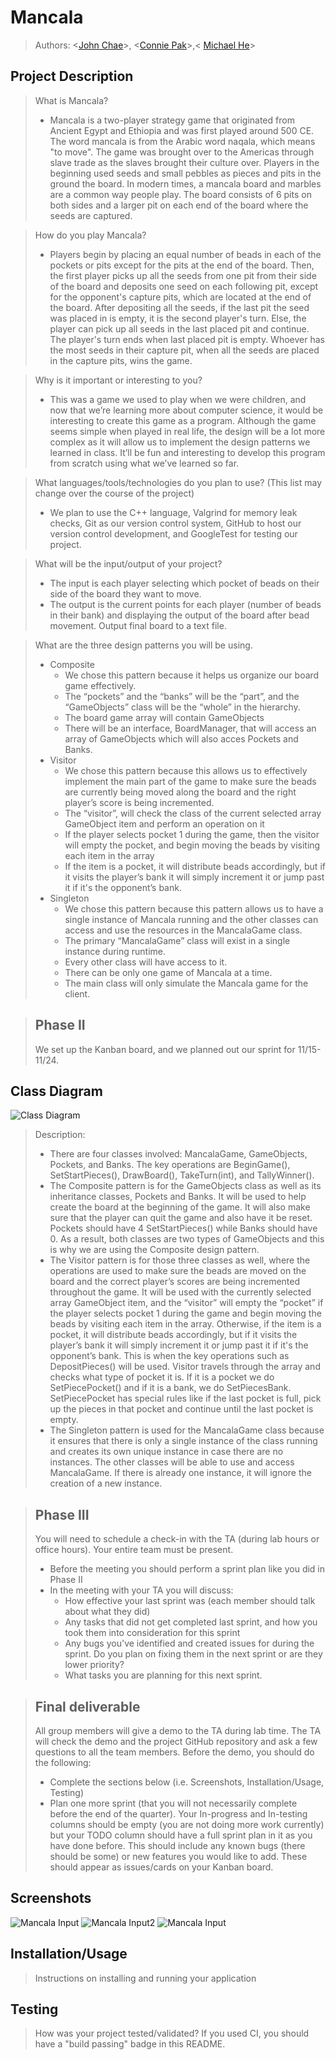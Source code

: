 # Mancala
 
 > Authors: <[John Chae](https://github.com/jyjeachae)>, <[Connie Pak](https://github.com/ConnieP01)>,< [Michael He](https://github.com/MSpecter1)>
 


## Project Description
 >  What is Mancala?
 > * Mancala is a two-player strategy game that originated from Ancient Egypt and Ethiopia and was first played around 500 CE. The word mancala is from the Arabic word naqala, which means "to move". The game was brought over to the Americas through slave trade as the slaves brought their culture over. Players in the beginning used seeds and small pebbles as pieces and pits in the ground the board. In modern times, a mancala board and marbles are a common way people play. The board consists of 6 pits on both sides and a larger pit on each end of the board where the seeds are captured. 
 
 > How do you play Mancala?
 > * Players begin by placing an equal number of beads in each of the pockets or pits except for the pits at the end of the board. Then, the first player picks up all the seeds from one pit from their side of the board and deposits one seed on each following pit, except for the opponent's capture pits, which are located at the end of the board. After depositing all the seeds, if the last pit the seed was placed in is empty, it is the second player's turn. Else, the player can pick up all seeds in the last placed pit and continue. The player's turn ends when last placed pit is empty. Whoever has the most seeds in their capture pit, when all the seeds are placed in the capture pits, wins the game. 
 
 >  Why is it important or interesting to you?
 > * This was a game we used to play when we were children, and now that we’re learning more about computer science, it would be interesting to create this game     as a program. Although the game seems simple when played in real life, the design will be a lot more complex as it will allow us to implement the design      patterns we learned in class. It’ll be fun and interesting to develop this program from scratch using what we’ve learned so far.

 > What languages/tools/technologies do you plan to use? (This list may change over the course of the project)
 > * We plan to use the C++ language, Valgrind for memory leak checks, Git as our version control system, GitHub to host our version control development, and      GoogleTest for testing our project. 
 
 > What will be the input/output of your project?
 > * The input is each player selecting which pocket of beads on their side of the board they want to move.
 > * The output is the current points for each player (number of beads in their bank) and displaying the output of the board after bead movement. Output final board to a text file. 

 > What are the three design patterns you will be using. 
 > * Composite
 >   * We chose this pattern because it helps us organize our board game effectively.
 >   * The “pockets” and the “banks” will be the “part”, and the “GameObjects” class will be the “whole” in the hierarchy.
 >   * The board game array will contain GameObjects
 >   * There will be an interface, BoardManager, that will access an array of GameObjects which will also acces Pockets and Banks. 
 > * Visitor
 >   * We chose this pattern because this allows us to effectively implement the main part of the game to make sure the beads are currently being moved along the board and the right player’s score is being incremented.
 >   * The “visitor”, will check the class of the current selected array GameObject item and perform an operation on it 
 >   * If the player selects pocket 1 during the game, then the visitor will empty the pocket, and begin moving the beads by visiting each item in the array
 >   * If the item is a pocket, it will distribute beads accordingly, but if it visits the player’s bank it will simply increment it or jump past it if it's the opponent’s bank.
> * Singleton
>   * We chose this pattern because this pattern allows us to have a single instance of Mancala running and the other classes can access and use the resources in the MancalaGame class.
>   * The primary “MancalaGame” class will exist in a single instance during runtime.
>   * Every other class will have access to it.
>   * There can be only one game of Mancala at a time.
>   * The main class will only simulate the Mancala game for the client.

 > ## Phase II
 > We set up the Kanban board, and we planned out our sprint for 11/15-11/24.
## Class Diagram
 ![Class Diagram](https://github.com/cs100/final-project-mhe034-cpak014-jchae007/blob/master/Class%20Diagram.png)
 > Description:
 > * There are four classes involved: MancalaGame, GameObjects, Pockets, and Banks. The key operations are BeginGame(), SetStartPieces(), DrawBoard(), TakeTurn(int), and TallyWinner(). 
 > * The Composite pattern is for the GameObjects class as well as its inheritance classes, Pockets and Banks. It will be used to help create the board at the beginning of the game. It will also make sure that the player can quit the game and also have it be reset. Pockets should have 4 SetStartPieces() while Banks should have 0. As a result, both classes are two types of GameObjects and this is why we are using the Composite design pattern.
> * The Visitor pattern is for those three classes as well, where the operations are used to make sure the beads are moved on the board and the correct player’s scores are being incremented throughout the game. It will be used with the currently selected array GameObject item, and the “visitor” will empty the “pocket” if the player selects pocket 1 during the game and begin moving the beads by visiting each item in the array. Otherwise, if the item is a pocket, it will distribute beads accordingly, but if it visits the player’s bank it will simply increment it or jump past it if it's the opponent’s bank. This is when the key operations such as DepositPieces() will be used. Visitor travels through the array and checks what type of pocket it is. If it is a pocket we do SetPiecePocket() and if it is a bank, we do SetPiecesBank. SetPiecePocket has special rules like if the last pocket is full, pick up the pieces in that pocket and continue until the last pocket is empty. 
> * The Singleton pattern is used for the MancalaGame class because it ensures that there is only a single instance of the class running and creates its own unique instance in case there are no instances. The other classes will be able to use and access MancalaGame. If there is already one instance, it will ignore the creation of a new instance.  
  
 > ## Phase III
 > You will need to schedule a check-in with the TA (during lab hours or office hours). Your entire team must be present. 
 > * Before the meeting you should perform a sprint plan like you did in Phase II
 > * In the meeting with your TA you will discuss: 
 >   - How effective your last sprint was (each member should talk about what they did)
 >   - Any tasks that did not get completed last sprint, and how you took them into consideration for this sprint
 >   - Any bugs you've identified and created issues for during the sprint. Do you plan on fixing them in the next sprint or are they lower priority?
 >   - What tasks you are planning for this next sprint.

 > ## Final deliverable
 > All group members will give a demo to the TA during lab time. The TA will check the demo and the project GitHub repository and ask a few questions to all the team members. 
 > Before the demo, you should do the following:
 > * Complete the sections below (i.e. Screenshots, Installation/Usage, Testing)
 > * Plan one more sprint (that you will not necessarily complete before the end of the quarter). Your In-progress and In-testing columns should be empty (you are not doing more work currently) but your TODO column should have a full sprint plan in it as you have done before. This should include any known bugs (there should be some) or new features you would like to add. These should appear as issues/cards on your Kanban board. 
 ## Screenshots
  ![Mancala Input](https://github.com/cs100/final-project-mhe034-cpak014-jchae007/blob/master/Mancala%20Input.png)
  ![Mancala Input2](https://github.com/cs100/final-project-mhe034-cpak014-jchae007/blob/master/Mancala%20Input2.png)
  ![Mancala Input](https://github.com/cs100/final-project-mhe034-cpak014-jchae007/blob/master/Output.png)
  
 ## Installation/Usage
 > Instructions on installing and running your application
 ## Testing
 > How was your project tested/validated? If you used CI, you should have a "build passing" badge in this README.
 
